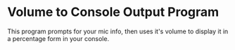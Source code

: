 # Volume to Console Output Program
This program prompts for your mic info, then uses it's volume to display it in a percentage form in your console.
